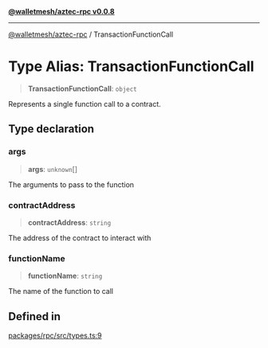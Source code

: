 [**@walletmesh/aztec-rpc v0.0.8**](../README.md)

***

[@walletmesh/aztec-rpc](../globals.md) / TransactionFunctionCall

# Type Alias: TransactionFunctionCall

> **TransactionFunctionCall**: `object`

Represents a single function call to a contract.

## Type declaration

### args

> **args**: `unknown`[]

The arguments to pass to the function

### contractAddress

> **contractAddress**: `string`

The address of the contract to interact with

### functionName

> **functionName**: `string`

The name of the function to call

## Defined in

[packages/rpc/src/types.ts:9](https://github.com/WalletMesh/aztec/blob/d8d2f2cdd3d6049cb75dc7c911ba6918ba4c3225/packages/rpc/src/types.ts#L9)
